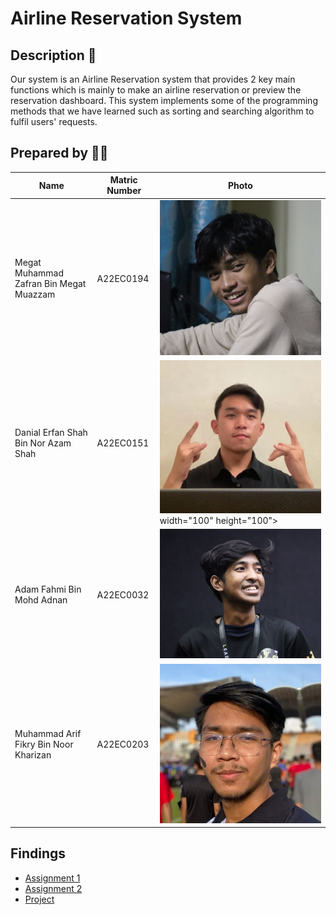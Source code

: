 # Airline Reservation System

## Description 📝

Our system is an Airline Reservation system that provides 2 key main functions which is mainly to make an airline reservation or preview the reservation dashboard. This system implements some of the programming methods that we have learned such as sorting and searching algorithm to fulfil users' requests. 

## Prepared by 🧑‍💻

| Name | Matric Number | Photo |
|------|---------------|-------|
| Megat Muhammad Zafran Bin Megat Muazzam | A22EC0194 |    ![Alt text](Image/photo_3_2023-12-20_18-15-50.jpg)               |
| Danial Erfan Shah Bin Nor Azam Shah | A22EC0151 |    ![Alt text](Image/photo_2_2023-12-20_18-15-50.jpg) width="100" height="100">   |
| Adam Fahmi Bin Mohd Adnan | A22EC0032 |    ![Alt text](Image/photo_4_2023-12-20_18-15-50.jpg)    |
| Muhammad Arif Fikry Bin Noor Kharizan | A22EC0203 |     ![Alt text](Image/photo_1_2023-12-20_18-15-50.jpg)   |	

## Findings

- [Assignment 1](https://github.com/jjn7702/SECJ2013-DSA/tree/main/Submission/sec04/capybara/Assignment%201)
- [Assignment 2](https://github.com/jjn7702/SECJ2013-DSA/tree/main/Submission/sec04/capybara/Assignment%202)
- [Project](https://github.com/jjn7702/SECJ2013-DSA/tree/main/Submission/sec04/capybara/Project)
